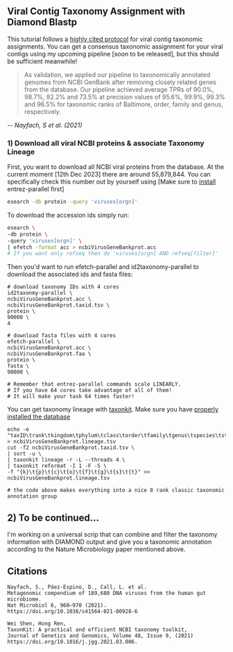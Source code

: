 ## Viral Contig Taxonomy Assignment with Diamond Blastp 
This tutorial follows a [highly cited protocol](https://doi.org/10.1038/s41564-021-00928-6) for viral contig taxonomic assignments.
You can get a consensus taxonomic assignment for your viral contigs using my upcoming pipeline [soon to be released], but this should be sufficient meanwhile!
> As validation, we applied our pipeline to taxonomically annotated genomes from NCBI GenBank after removing closely related genes from the database. Our pipeline achieved average TPRs of 90.0%, 98.7%, 92.2% and 73.5% at precision values of 95.6%, 99.9%, 99.3% and 96.5% for taxonomic ranks of Baltimore, order, family and genus, respectively.
>
-- <cite>Nayfach, S et al. (2021)</cite>

### 1) Download all viral NCBI proteins & associate Taxonomy Lineage
First, you want to download all NCBI viral proteins from the database. At the current moment [12th Dec 2023] there are around 55,879,844. 
You can specifically check this number out by yourself using [Make sure to [install](https://github.com/erfanshekarriz/entrez-parallel) entrez-parallel first]
```bash
esearch -db protein -query 'viruses[orgn]'
```
To download the accession ids simply run: 
```bash
esearch \
-db protein \
-query 'viruses[orgn]' \
| efetch -format acc > ncbiVirusGeneBankprot.acc
# If you want only refseq then do 'viruses[orgn] AND refseq[filter]'
```
Then you'd want to run efetch-parallel and id2taxonomy-parallel to download the associated ids and fasta files:
```
# download taxonomy IDs with 4 cores
id2taxonmy-parallel \
ncbiVirusGeneBankprot.acc \
ncbiVirusGeneBankprot.taxid.tsv \
protein \
90000 \
4

# download fasta files with 4 cores 
efetch-parallel \
ncbiVirusGeneBankprot.acc \
ncbiVirusGeneBankprot.faa \
protein \
fasta \
90000 \

# Remember that entrez-parallel commands scale LINEARLY.
# If you have 64 cores take advantage of all of them!
# It will make your task 64 times faster!
```
You can get taxonomy lineage with [taxonkit](https://bioinf.shenwei.me/taxonkit/). Make sure you have [properly installed the database](https://github.com/erfanshekarriz/entrez-parallel)
```
echo -e "taxID\trank\tkingdom\tphylum\tclass\torder\tfamily\tgenus\tspecies\tstrain" > ncbiVirusGeneBankprot.lineage.tsv
cut -f2 ncbiVirusGeneBankprot.taxid.tsv \
| sort -u \
| taxonkit lineage -r -L --threads 4 \
| taxonkit reformat -I 1 -F -S \
-f "{k}\t{p}\t{c}\t{o}\t{f}\t{g}\t{s}\t{t}" >> ncbiVirusGeneBankprot.lineage.tsv

# the code above makes everything into a nice 8 rank classic taxonomic annotation group
```

## 2) To be continued...
I'm working on a universal scrip that can combine and filter the taxonomy information with DIAMOND output and give you a taxonomic annotation according to the Nature Microbiology paper mentioned above.

## Citations 
```
Nayfach, S., Páez-Espino, D., Call, L. et al.
Metagenomic compendium of 189,680 DNA viruses from the human gut microbiome.
Nat Microbiol 6, 960–970 (2021).
https://doi.org/10.1038/s41564-021-00928-6

Wei Shen, Hong Ren,
TaxonKit: A practical and efficient NCBI taxonomy toolkit,
Journal of Genetics and Genomics, Volume 48, Issue 9, (2021)
https://doi.org/10.1016/j.jgg.2021.03.006.

```
